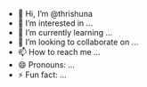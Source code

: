 - 👋 Hi, I’m @thrishuna
- 👀 I’m interested in ...
- 🌱 I’m currently learning ...
- 💞️ I’m looking to collaborate on ...
- 📫 How to reach me ...
- 😄 Pronouns: ...
- ⚡ Fun fact: ...

<!---
thrishuna/thrishuna is a ✨ special ✨ repository because its `README.md` (this file) appears on your GitHub profile.
You can click the Preview link to take a look at your changes.
--->

